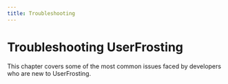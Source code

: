 ```yaml
---
title: Troubleshooting
---
```


# Troubleshooting UserFrosting

This chapter covers some of the most common issues faced by developers who are new to UserFrosting.
